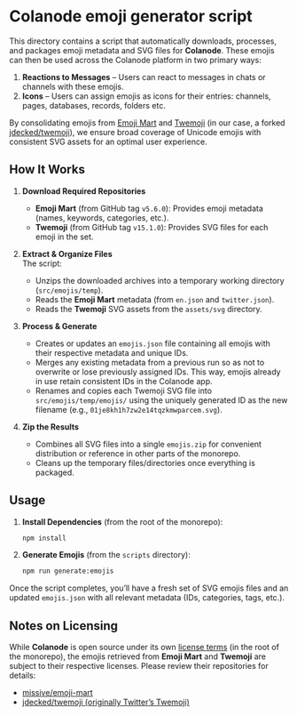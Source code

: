 # Colanode emoji generator script

This directory contains a script that automatically downloads, processes, and packages emoji metadata and SVG files for **Colanode**. These emojis can then be used across the Colanode platform in two primary ways:

1. **Reactions to Messages** – Users can react to messages in chats or channels with these emojis.
2. **Icons** – Users can assign emojis as icons for their entries: channels, pages, databases, records, folders etc.

By consolidating emojis from [Emoji Mart](https://github.com/missive/emoji-mart) and [Twemoji](https://github.com/twitter/twemoji) (in our case, a forked [jdecked/twemoji](https://github.com/jdecked/twemoji)), we ensure broad coverage of Unicode emojis with consistent SVG assets for an optimal user experience.

## How It Works

1. **Download Required Repositories**

   - **Emoji Mart** (from GitHub tag `v5.6.0`): Provides emoji metadata (names, keywords, categories, etc.).
   - **Twemoji** (from GitHub tag `v15.1.0`): Provides SVG files for each emoji in the set.

2. **Extract & Organize Files**  
   The script:

   - Unzips the downloaded archives into a temporary working directory (`src/emojis/temp`).
   - Reads the **Emoji Mart** metadata (from `en.json` and `twitter.json`).
   - Reads the **Twemoji** SVG assets from the `assets/svg` directory.

3. **Process & Generate**

   - Creates or updates an `emojis.json` file containing all emojis with their respective metadata and unique IDs.
   - Merges any existing metadata from a previous run so as not to overwrite or lose previously assigned IDs. This way, emojis already in use retain consistent IDs in the Colanode app.
   - Renames and copies each Twemoji SVG file into `src/emojis/temp/emojis/` using the uniquely generated ID as the new filename (e.g., `01je8kh1h7zw2e14tqzkmwparcem.svg`).

4. **Zip the Results**
   - Combines all SVG files into a single `emojis.zip` for convenient distribution or reference in other parts of the monorepo.
   - Cleans up the temporary files/directories once everything is packaged.

## Usage

1. **Install Dependencies** (from the root of the monorepo):

   ```bash
   npm install
   ```

2. **Generate Emojis** (from the `scripts` directory):

   ```bash
   npm run generate:emojis
   ```

Once the script completes, you’ll have a fresh set of SVG emojis files and an updated `emojis.json` with all relevant metadata (IDs, categories, tags, etc.).

## Notes on Licensing

While **Colanode** is open source under its own [license terms](../../../LICENSE) (in the root of the monorepo), the emojis retrieved from **Emoji Mart** and **Twemoji** are subject to their respective licenses. Please review their repositories for details:

- [missive/emoji-mart](https://github.com/missive/emoji-mart)
- [jdecked/twemoji (originally Twitter’s Twemoji)](https://github.com/jdecked/twemoji)
